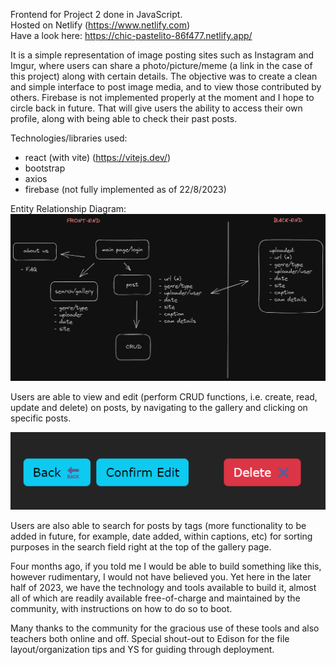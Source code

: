 Frontend for Project 2 done in JavaScript. </br>
Hosted on Netlify (https://www.netlify.com) </br>
Have a look here: https://chic-pastelito-86f477.netlify.app/

It is a simple representation of image posting sites such as Instagram and Imgur,
where users can share a photo/picture/meme (a link in the case of this project)
along with certain details.
The objective was to create a clean and simple interface to post image media, and
to view those contributed by others.
Firebase is not implemented properly at the moment and I hope to circle back in future.
That will give users the ability to access their own profile, along with being
able to check their past posts.

Technologies/libraries used:

- react (with vite) (https://vitejs.dev/)
- bootstrap
- axios
- firebase (not fully implemented as of 22/8/2023)

Entity Relationship Diagram:
![Alt text](public/project2_map.png)

Users are able to view and edit (perform CRUD functions, i.e.
create, read, update and delete) on posts, by navigating to the gallery and
clicking on specific posts.

![Alt text](public/buttons.png)

Users are also able to search for posts by tags (more functionality to be added in future,
for example, date added, within captions, etc) for sorting purposes in the search field right
at the top of the gallery page.

Four months ago, if you told me I would be able to build something like this,
however rudimentary, I would not have believed you. Yet here in the later half of 2023,
we have the technology and tools available to build it, almost all of which are readily
available free-of-charge and maintained by the community, with instructions on how to do so
to boot.

Many thanks to the community for the gracious use of these tools and also teachers both online and off. Special shout-out to Edison for the file layout/organization tips and YS for guiding
through deployment.
